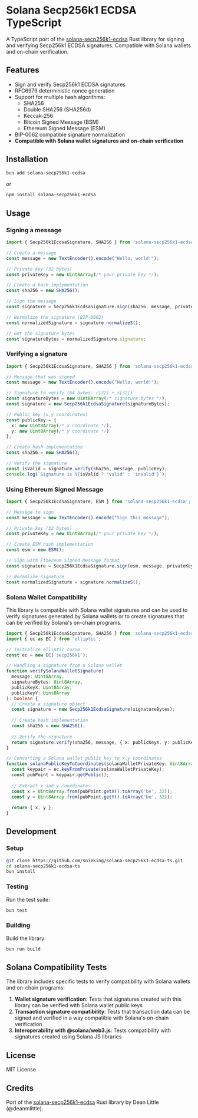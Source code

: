 # Solana Secp256k1 ECDSA TypeScript

A TypeScript port of the [solana-secp256k1-ecdsa](https://github.com/deanmlittle/solana-secp256k1-ecdsa-rust) Rust library for signing and verifying Secp256k1 ECDSA signatures. Compatible with Solana wallets and on-chain verification.

## Features

- Sign and verify Secp256k1 ECDSA signatures
- RFC6979 deterministic nonce generation
- Support for multiple hash algorithms:
  - SHA256
  - Double SHA256 (SHA256d)
  - Keccak-256
  - Bitcoin Signed Message (BSM)
  - Ethereum Signed Message (ESM)
- BIP-0062 compatible signature normalization
- **Compatible with Solana wallet signatures and on-chain verification**

## Installation

```bash
bun add solana-secp256k1-ecdsa
```

or

```bash
npm install solana-secp256k1-ecdsa
```

## Usage

### Signing a message

```typescript
import { Secp256k1EcdsaSignature, SHA256 } from 'solana-secp256k1-ecdsa';

// Create a message
const message = new TextEncoder().encode("Hello, world!");

// Private key (32 bytes)
const privateKey = new Uint8Array(/* your private key */);

// Create a hash implementation
const sha256 = new SHA256();

// Sign the message
const signature = Secp256k1EcdsaSignature.sign(sha256, message, privateKey);

// Normalize the signature (BIP-0062)
const normalizedSignature = signature.normalizeS();

// Get the signature bytes
const signatureBytes = normalizedSignature.signature;
```

### Verifying a signature

```typescript
import { Secp256k1EcdsaSignature, SHA256 } from 'solana-secp256k1-ecdsa';

// Message that was signed
const message = new TextEncoder().encode("Hello, world!");

// Signature to verify (64 bytes: r[32] + s[32])
const signatureBytes = new Uint8Array(/* signature bytes */);
const signature = new Secp256k1EcdsaSignature(signatureBytes);

// Public key (x,y coordinates)
const publicKey = {
  x: new Uint8Array(/* x coordinate */),
  y: new Uint8Array(/* y coordinate */)
};

// Create hash implementation
const sha256 = new SHA256();

// Verify the signature
const isValid = signature.verify(sha256, message, publicKey);
console.log(`Signature is ${isValid ? 'valid' : 'invalid'}`);
```

### Using Ethereum Signed Message

```typescript
import { Secp256k1EcdsaSignature, ESM } from 'solana-secp256k1-ecdsa';

// Message to sign
const message = new TextEncoder().encode("Sign this message");

// Private key (32 bytes)
const privateKey = new Uint8Array(/* your private key */);

// Create ESM hash implementation
const esm = new ESM();

// Sign with Ethereum Signed Message format
const signature = Secp256k1EcdsaSignature.sign(esm, message, privateKey);

// Normalize signature
const normalizedSignature = signature.normalizeS();
```

### Solana Wallet Compatibility

This library is compatible with Solana wallet signatures and can be used to verify signatures generated by Solana wallets or to create signatures that can be verified by Solana's on-chain programs.

```typescript
import { Secp256k1EcdsaSignature, SHA256 } from 'solana-secp256k1-ecdsa';
import { ec as EC } from 'elliptic';

// Initialize elliptic curve
const ec = new EC('secp256k1');

// Handling a signature from a Solana wallet
function verifySolanaWalletSignature(
  message: Uint8Array,
  signatureBytes: Uint8Array,
  publicKeyX: Uint8Array,
  publicKeyY: Uint8Array
): boolean {
  // Create a signature object
  const signature = new Secp256k1EcdsaSignature(signatureBytes);
  
  // Create hash implementation
  const sha256 = new SHA256();
  
  // Verify the signature
  return signature.verify(sha256, message, { x: publicKeyX, y: publicKeyY });
}

// Converting a Solana wallet public key to x,y coordinates
function solanaPublicKeyToCoordinates(solanaWalletPrivateKey: Uint8Array): { x: Uint8Array, y: Uint8Array } {
  const keypair = ec.keyFromPrivate(solanaWalletPrivateKey);
  const pubPoint = keypair.getPublic();
  
  // Extract x and y coordinates
  const x = Uint8Array.from(pubPoint.getX().toArray('be', 32));
  const y = Uint8Array.from(pubPoint.getY().toArray('be', 32));
  
  return { x, y };
}
```

## Development

### Setup

```bash
git clone https://github.com/snieking/solana-secp256k1-ecdsa-ts.git
cd solana-secp256k1-ecdsa-ts
bun install
```

### Testing

Run the test suite:

```bash
bun test
```

### Building

Build the library:

```bash
bun run build
```

## Solana Compatibility Tests

The library includes specific tests to verify compatibility with Solana wallets and on-chain programs:

1. **Wallet signature verification**: Tests that signatures created with this library can be verified with Solana wallet public keys
2. **Transaction signature compatibility**: Tests that transaction data can be signed and verified in a way compatible with Solana's on-chain verification
3. **Interoperability with @solana/web3.js**: Tests compatibility with signatures created using Solana JS libraries

## License

MIT License

## Credits

Port of the [solana-secp256k1-ecdsa](https://github.com/deanmlittle/solana-secp256k1-ecdsa) Rust library by Dean Little (@deanmlittle).
